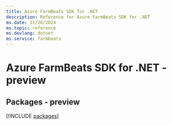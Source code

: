 ```yaml
---
title: Azure FarmBeats SDK for .NET
description: Reference for Azure FarmBeats SDK for .NET
ms.date: 11/26/2024
ms.topic: reference
ms.devlang: dotnet
ms.service: farmbeats
---
```

# Azure FarmBeats SDK for .NET - preview
## Packages - preview
[!INCLUDE [packages](farmbeats-index.md)]